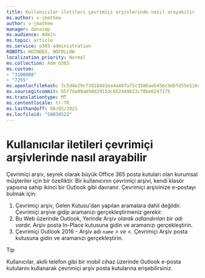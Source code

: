 ```yaml
---
title: Kullanıcılar iletileri çevrimiçi arşivlerinde nasıl arayabilir
ms.author: v-jmathew
author: v-jmathew
manager: dansimp
ms.audience: Admin
ms.topic: article
ms.service: o365-administration
ROBOTS: NOINDEX, NOFOLLOW
localization_priority: Normal
ms.collection: Adm_O365
ms.custom:
- "3100008"
- "7255"
ms.openlocfilehash: 7c5d4e29cf3d18493ea4a46fa75c3586aeb456c9dbfd55e116caa67b6cd11202
ms.sourcegitcommit: b5f7da89a650d2915dc652449623c78be6247175
ms.translationtype: MT
ms.contentlocale: tr-TR
ms.lasthandoff: 08/05/2021
ms.locfileid: "54034522"
---
```

# <a name="how-users-can-search-their-online-archive-for-messages"></a>Kullanıcılar iletileri çevrimiçi arşivlerinde nasıl arayabilir

Çevrimiçi arşiv, seyrek olarak büyük Office 365 posta kutuları olan kurumsal müşteriler için bir özelliktir. Bir kullanıcının çevrimiçi arşivi, kendi klasör yapısına sahip ikinci bir Outlook gibi davranır. Çevrimiçi arşivinize e-postayı bulmak için:

1. Çevrimiçi arşiv, Gelen Kutusu'dan yapılan aramalara dahil değildir. Çevrimiçi arşive gidip aramanızı gerçekleştirmeniz gerekir.
2. Bu Web üzerinde Outlook, Yerinde Arşiv *olarak adlandırılan bir adı vardır.* Arşiv posta In-Place kutusuna gidin ve aramanızı gerçekleştirin.
3. Çevrimiçi Outlook 2016 - Arşiv adı *`name` > ve <.* Çevrimiçi Arşiv posta kutusuna gidin ve aramanızı gerçekleştirin.

> [!TIP]
> Kullanıcılar, akıllı telefon gibi bir mobil cihaz üzerinde Outlook e-posta kutularını kullanarak çevrimiçi arşiv posta kutularına erişebilirsiniz.
